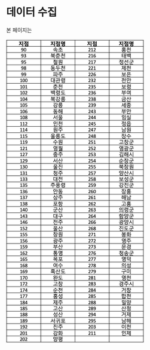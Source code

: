 # 데이터 수집
본 페이지는 

![image](https://github.com/SoominChung/renewable-power-prediction/blob/main/data/picture1.png)
## 

###  
